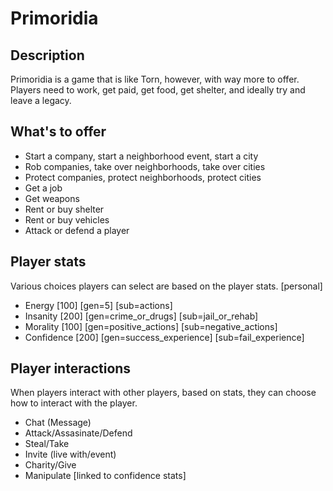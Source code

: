 # Primoridia

## Description

Primoridia is a game that is like Torn, however, with way more to offer. Players need to work, get paid, get food, get shelter, and ideally try and leave a legacy.

## What's to offer

- Start a company, start a neighborhood event, start a city
- Rob companies, take over neighborhoods, take over cities
- Protect companies, protect neighborhoods, protect cities
- Get a job
- Get weapons
- Rent or buy shelter
- Rent or buy vehicles
- Attack or defend a player

## Player stats

Various choices players can select are based on the player stats.
[personal]
- Energy [100] [gen=5] [sub=actions]
- Insanity [200] [gen=crime_or_drugs] [sub=jail_or_rehab]
- Morality [100] [gen=positive_actions] [sub=negative_actions]
- Confidence [200] [gen=success_experience] [sub=fail_experience]

## Player interactions

When players interact with other players, based on stats, they can choose how to interact with the player.

- Chat (Message)
- Attack/Assasinate/Defend
- Steal/Take
- Invite (live with/event)
- Charity/Give
- Manipulate [linked to confidence stats]
